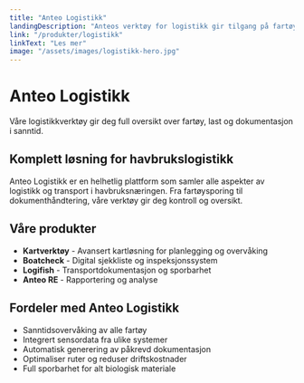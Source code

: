 ```yaml
---
title: "Anteo Logistikk"
landingDescription: "Anteos verktøy for logistikk gir tilgang på fartøy, sensorer, data og rapporter som øker beslutningsstøtten og effektiviserer informasjonsinnhenting og deling. Det gir en unik mulighet til å sammenligne data for lokalitet eller fartøy, som igjen kan brukes til å utvikle produksjonen og gjøre logistikken rundt last og dokumentasjon knyttet til transport av biologisk materiale enklere."
link: "/produkter/logistikk"
linkText: "Les mer"
image: "/assets/images/logistikk-hero.jpg"
---
```


# Anteo Logistikk

Våre logistikkverktøy gir deg full oversikt over fartøy, last og dokumentasjon i sanntid.

## Komplett løsning for havbrukslogistikk

Anteo Logistikk er en helhetlig plattform som samler alle aspekter av logistikk og transport i havbruksnæringen. Fra fartøysporing til dokumenthåndtering, våre verktøy gir deg kontroll og oversikt.

## Våre produkter

- **Kartverktøy** - Avansert kartløsning for planlegging og overvåking
- **Boatcheck** - Digital sjekkliste og inspeksjonssystem
- **Logifish** - Transportdokumentasjon og sporbarhet
- **Anteo RE** - Rapportering og analyse

## Fordeler med Anteo Logistikk

- Sanntidsovervåking av alle fartøy
- Integrert sensordata fra ulike systemer
- Automatisk generering av påkrevd dokumentasjon
- Optimaliser ruter og reduser driftskostnader
- Full sporbarhet for alt biologisk materiale
